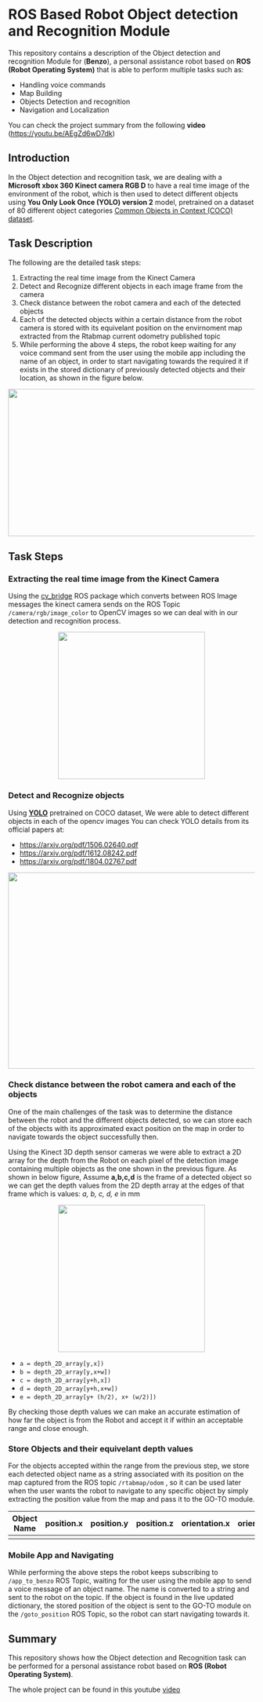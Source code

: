 # ROS Based Robot Object detection and Recognition Module
This repository contains a description of the Object detection and recognition Module for (**Benzo**), a personal assistance robot based on **ROS (Robot Operating System)** that is able to perform multiple tasks such as:
- Handling voice commands
- Map Building
- Objects Detection and recognition
- Navigation and Localization

You can check the project summary from the following **video** (https://youtu.be/AEgZd6wD7dk)


## Introduction
In the Object detection and recognition task, we are dealing with a **Microsoft xbox 360 Kinect camera RGB D** to have a real time image of the environment of the robot, which is then used to detect different objects using **You Only Look Once (YOLO) version 2** model, pretrained on a dataset of 80 different object categories [Common Objects in Context (COCO) dataset](https://cocodataset.org/).

## Task Description
The following are the detailed task steps:
1) Extracting the real time image from the Kinect Camera
2) Detect and Recognize different objects in each image frame from the camera
3) Check distance between the robot camera and each of the detected objects
4) Each of the detected objects within a certain distance from the robot camera is stored with its equivelant position on the envirnoment map extracted from the Rtabmap current odometry published topic
5) While performing the above 4 steps, the robot keep waiting for any voice command sent from the user using the mobile app including the name of an object, in order to start navigating towards the required it if exists in the stored dictionary of previously detected objects and their location, as shown in the figure below.

<p align="center">
<img src="https://github.com/youssef-kishk/ROS-Based-Robot-Object-Detection-Recognition-Module/blob/master/images/image.png" width="600" height="300" />
 </p>
 
## Task Steps
### Extracting the real time image from the Kinect Camera
Using the [cv_bridge](http://wiki.ros.org/cv_bridge) ROS package which converts between ROS Image messages the kinect camera sends on the ROS Topic `/camera/rgb/image_color` to OpenCV images so we can deal with in our detection and recognition process.

<p align="center">
<img src="http://wiki.ros.org/cv_bridge?action=AttachFile&do=get&target=cvbridge.png" width="300" height="300" />
 </p>
 
 ### Detect and Recognize objects
 Using [**YOLO**](https://pjreddie.com/darknet/yolo/) pretrained on COCO dataset,
 We were able to detect different objects in each of the opencv images
 You can check YOLO details from its official papers at:
 - https://arxiv.org/pdf/1506.02640.pdf
 - https://arxiv.org/pdf/1612.08242.pdf
 - https://arxiv.org/pdf/1804.02767.pdf
 
 <p align="center">
<img src="https://github.com/youssef-kishk/ROS-Based-Robot-Object-Detection-Recognition-Module/blob/master/images/image2.png" width="600" height="400" />
 </p>
 
### Check distance between the robot camera and each of the objects
One of the main challenges of the task was to determine the distance between the robot and the different objects detected, so we can store each of the objects with its approximated exact position on the map in order to navigate towards the object successfully then.

Using the Kinect 3D depth sensor cameras we were able to extract a 2D array for the depth from the Robot on each pixel of the detection image containing multiple objects as the one shown in the previous figure.
As shown in below figure, Assume **a,b,c,d** is the frame of a detected object so we can get the depth values from the 2D depth array at the edges of that frame which is values: *a, b, c, d, e* in mm
 <p align="center">
<img src="https://github.com/youssef-kishk/ROS-Based-Robot-Object-Detection-Recognition-Module/blob/master/images/image3.png" width="300" height="300" />
 </p>
 
- `a = depth_2D_array[y,x])`
- `b = depth_2D_array[y,x+w])`
- `c = depth_2D_array[y+h,x])`
- `d = depth_2D_array[y+h,x+w])`
- `e = depth_2D_array[y+ (h/2), x+ (w/2)])`

By checking those depth values we can make an accurate estimation of how far the object is from the Robot and accept it if within an acceptable range and close enough.

### Store Objects and their equivelant depth values
For the objects accepted within the range from the previous step, we store each detected object name as a string associated with its position on the map captured from the ROS topic `/rtabmap/odom` , so it can be used later when the user wants the robot to navigate to any specific object by simply extracting the position value from the map and pass it to the GO-TO module.


| Object Name   | position.x    | position.y    | position.z    | orientation.x | orientation.y | orientation.z | orientation.w |
| ------------- |:-------------:|:-------------:|:-------------:|:-------------:|:-------------:|:-------------:|:-------------:|
|               |               |               |               |               |               |               |               |

### Mobile App and Navigating
While performing the above steps the robot keeps subscribing to `/app_to_benzo` ROS Topic, waiting for the user using the mobile app to send a voice message of an object name. The name is converted to a string and sent to the robot on the topic. If the object is found in the live updated dictionary, the stored position of the object is sent to the GO-TO module on the `/goto_position` ROS Topic, so the robot can start navigating towards it.

## Summary
This repository shows how the Object detection and Recognition task can be performed for a personal assistance robot based on **ROS (Robot Operating System)**.

The whole project can be found in this youtube [video](https://youtu.be/AEgZd6wD7dk)
